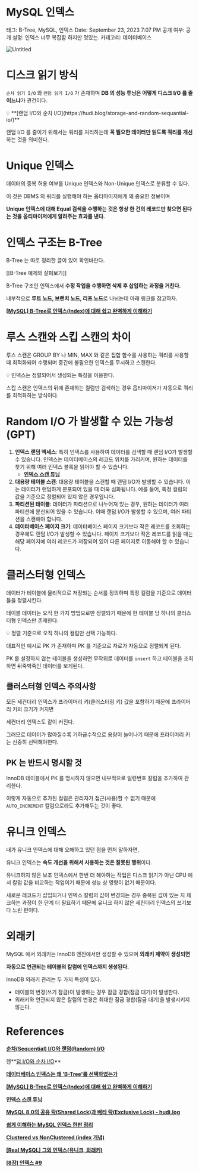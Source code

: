 # MySQL 인덱스

태그: B-Tree, MySQL, 인덱스
Date: September 23, 2023 7:07 PM
공개 여부: 공개
설명: 인덱스 너무 복잡함 하지만 멋있는.
카테고리: 데이터베이스

![Untitled](Untitled%2023.png)

# 디스크 읽기 방식

`순차 읽기 I/O` 와 `랜덤 읽기 I/O` 가 존재하며 **DB 의 성능 튜닝은 어떻게 디스크 I/O 를 줄이느냐**가 관건이다.

<aside>
💡 **[랜덤 I/O와 순차 I/O](https://hudi.blog/storage-and-random-sequantial-io/)**

</aside>

랜덤 I/O 를 줄이기 위해서는 쿼리를 처리하는데 **꼭 필요한 데이터만 읽도록 쿼리를 개선**하는 것을 의미한다.

# Unique 인덱스

데이터의 중복 허용 여부를 Unique 인덱스와 Non-Unique 인덱스로 분류할 수 있다.

이 것은 DBMS 의 쿼리를 실행해야 하는 옵티마이저에게 꽤 중요한 정보이며

**Unique 인덱스에 대해 Equal 검색을 수행하는 것은 항상 한 건의 레코드만 찾으면 된다는 것을 옵티마이저에게 알려주는 효과를 낸다.**

# 인덱스 구조는 B-Tree

B-Tree 는 따로 정리한 글이 있어 확인바란다.

[[B-Tree 예제와 살펴보기]] 

B-Tree 구조인 인덱스에서 **수정 작업을 수행하면 삭제 후 삽입하는 과정을 거친다.**

내부적으로 **루트 노드, 브랜치 노드, 리프 노드**로 나뉘는데 아래 링크를 참고하자.

**[[MySQL] B-Tree로 인덱스(Index)에 대해 쉽고 완벽하게 이해하기](https://mangkyu.tistory.com/286)**

# 루스 스캔와 스킵 스캔의 차이

루스 스캔은 GROUP BY 나 MIN, MAX 와 같은 집합 함수를 사용하는 쿼리를 사용할 때 최적화되어 수행되며 중간에 불필요한 인덱스를 무시하고 스캔한다.

<aside>
💡 인덱스는 정렬되어서 생성되는 특징을 이용한다.

</aside>

스킵 스캔은 인덱스의 뒤에 존재하는 컬럼만 검색하는 경우 옵티마이저가 자동으로 쿼리를 최적화하는 방식이다.

# Random I/O 가 발생할 수 있는 가능성 (GPT)

1. **인덱스 랜덤 액세스**: 특히 인덱스를 사용하여 데이터를 검색할 때 랜덤 I/O가 발생할 수 있습니다. 인덱스는 데이터베이스의 레코드 위치를 가리키며, 원하는 데이터를 찾기 위해 여러 인덱스 블록을 읽어야 할 수 있습니다.
    - **[인덱스 스캔 튜닝](https://seokrae.gitbook.io/sr/book/tune/_2)**
2. **대용량 테이블 스캔**: 대용량 테이블을 스캔할 때 랜덤 I/O가 발생할 수 있습니다. 이는 데이터가 랜덤하게 분포되어 있을 때 더욱 심화됩니다. 예를 들어, 특정 컬럼의 값을 기준으로 정렬되어 있지 않은 경우입니다.
3. **파티션된 테이블**: 데이터가 파티션으로 나누어져 있는 경우, 원하는 데이터가 여러 파티션에 분산되어 있을 수 있습니다. 이때 랜덤 I/O가 발생할 수 있으며, 여러 파티션을 스캔해야 합니다.
4. **데이터베이스 페이지 크기**: 데이터베이스 페이지 크기보다 작은 레코드를 조회하는 경우에도 랜덤 I/O가 발생할 수 있습니다. 페이지 크기보다 작은 레코드를 읽을 때는 해당 페이지에 여러 레코드가 저장되어 있어 다른 페이지로 이동해야 할 수 있습니다.

# 클러스터형 인덱스

데이터가 테이블에 물리적으로 저장되는 순서를 정의하며 특정 컬럼을 기준으로 데이터들을 정렬시킨다.

테이블 데이터는 오직 한 가지 방법으로만 정렬되기 때문에 한 테이블 당 하나의 클러스터형 인덱스만 존재한다.

<aside>
💡 정렬 기준으로 오직 하나의 컬럼만 선택 가능하다.

</aside>

대표적인 예시로 PK 가 존재하며 PK 를 기준으로 자료가 자동으로 정렬되게 된다.

PK 를 설정하지 않는 테이블을 생성하면 무작위로 데이터를 `insert` 하고 테이블을 조회하면 뒤죽박죽인 데이터를 보게된다.

## 클러스터형 인덱스 주의사항

모든 세컨더리 인덱스가 프라이머리 키(클러스터링 키) 값을 포함하기 때문에 프라이머리 키의 크기가 커지면

세컨더리 인덱스도 같이 커진다.

그러므로 데이터가 많아질수록 기하급수적으로 용량이 늘어나기 때문에 프라이머리 키는 신중히 선택해야한다.

## PK 는 반드시 명시할 것

InnoDB 테이블에서 PK 를 명시하지 않으면 내부적으로 일련번호 칼럼을 추가하여 관리한다.

이렇게 자동으로 추가된 컬럼은 관리자가 접근(사용)할 수 없기 때문에 `AUTO_INCREMENT` 칼럼으로라도 추가해두는 것이 좋다.

# 유니크 인덱스

내가 유니크 인덱스에 대해 오해하고 있던 점을 먼저 말하자면,

유니크 인덱스는 **속도 개선을 위해서 사용하는 것은 잘못된 행위**이다.

유니크하지 않은 보조 인덱스에서 한번 더 해야하는 작업은 디스크 읽기가 아닌 CPU 에서 칼럼 값을 비교하는 작업이기 때문에 성능 상 영향이 없기 때문이다.

새로운 레코드가 삽입되거나 인덱스 칼럼의 값이 변경되는 경우 중복된 값이 있는 지 체크하는 과정이 한 단계 더 필요하기 때문에 유니크 하지 않은 세컨더리 인덱스의 쓰기보다 느린 편이다.

# 외래키

MySQL 에서 외래키는 InnoDB 엔진에서만 생성할 수 있으며 **외래키 제약이 생성되면**

**자동으로 연관되는 테이블의 칼럼에 인덱스까지 생성된다.**

InnoDB 외래키 관리는 두 가지 특성이 있다.

- 테이블의 변경(쓰기 잠금)이 발생하는 경우 잠금 경합(잠금 대기)이 발생한다.
- 외래키와 연관되지 않은 칼럼의 변경은 최대한 잠금 경합(잠금 대기)을 발생시키지 않는다.

# References

**[순차(Sequential) I/O와 랜덤(Random) I/O](https://velog.io/@ddangle/%EC%88%9C%EC%B0%A8Sequential-IO%EC%99%80-%EB%9E%9C%EB%8D%A4Random-IO)**

랜**[덤 I/O와 순차 I/O](https://hudi.blog/storage-and-random-sequantial-io/)**

**[데이터베이스 인덱스는 왜 'B-Tree'를 선택하였는가](https://helloinyong.tistory.com/296)**

**[[MySQL] B-Tree로 인덱스(Index)에 대해 쉽고 완벽하게 이해하기](https://mangkyu.tistory.com/286)**

**[인덱스 스캔 튜닝](https://seokrae.gitbook.io/sr/book/tune/_2)**

**[MySQL 8.0의 공유 락(Shared Lock)과 배타 락(Exclusive Lock) - hudi.log](https://hudi.blog/mysql-8.0-shared-lock-and-exclusive-lock/)**

**[쉽게 이해하는 MySQL 인덱스 한판 정리](https://livvjh.com/posts/develop/real-mysql-index/)**

**[Clustered vs NonClustered (index 개념)](https://gwang920.github.io/database/clusterednonclustered/)**

**[[Real MySQL] 그외 인덱스(유니크, 외래키)](https://12bme.tistory.com/150)**

**[[8장] 인덱스 #9](https://github.com/Jane-s-Lab/books/issues/9)**